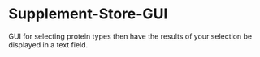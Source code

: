 # Supplement-Store-GUI
GUI for selecting protein types then have the results of your selection be displayed in a text field.
